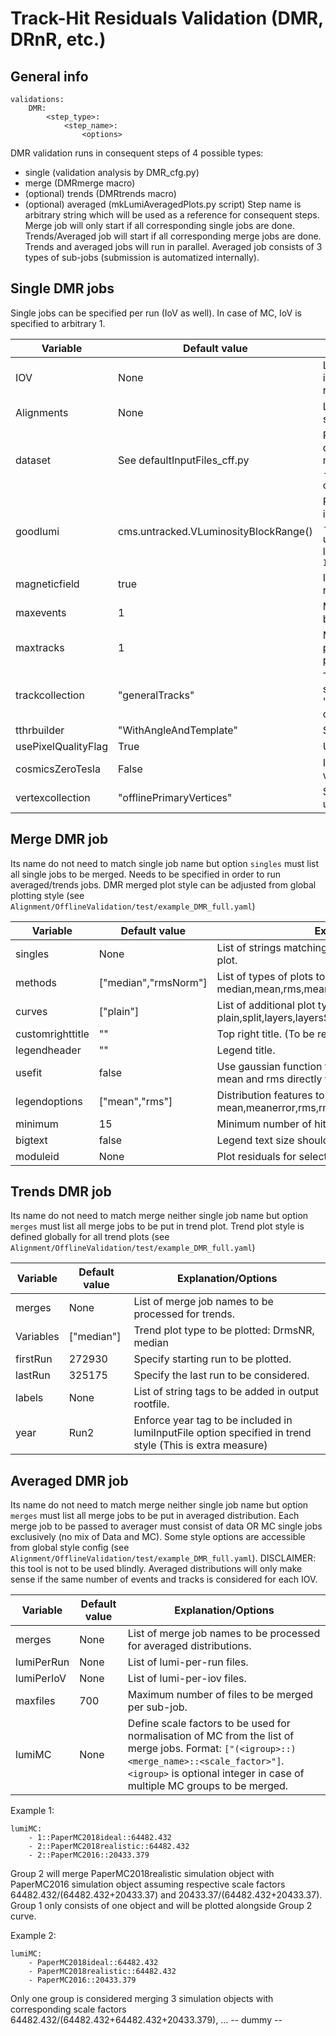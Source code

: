 # Track-Hit Residuals Validation (DMR, DRnR, etc.)
 
## General info
```
validations:
    DMR:
        <step_type>:
            <step_name>: 
                <options>
```

DMR validation runs in consequent steps of 4 possible types:
 - single (validation analysis by DMR_cfg.py)
 - merge (DMRmerge macro)
 - (optional) trends (DMRtrends macro) 
 - (optional) averaged (mkLumiAveragedPlots.py script)
Step name is arbitrary string which will be used as a reference for consequent steps.
Merge job will only start if all corresponding single jobs are done.
Trends/Averaged job will start if all corresponding merge jobs are done.
Trends and averaged jobs will run in parallel.
Averaged job consists of 3 types of sub-jobs (submission is automatized internally). 

## Single DMR jobs
Single jobs can be specified per run (IoV as well). In case of MC, IoV is specified to arbitrary 1.  

Variable | Default value | Explanation/Options
-------- | ------------- | --------------------
IOV | None | List of IOVs/runs defined by integer value. IOV 1 is reserved for MC.
Alignments | None | List of alignments. Will create separate directory for each.
dataset | See defaultInputFiles_cff.py | Path to txt file containing list of datasets to be used. If file is missing at EOS or is corrupted - job will eventually fail (most common issue).
goodlumi | cms.untracked.VLuminosityBlockRange() | Path to json file containing lumi information about selected IoV - must contain list of runs under particular IoV with lumiblock info. Format: `IOV_Vali_{}.json`
magneticfield | true | Is magnetic field ON? Not really needed for validation...
maxevents | 1 | Maximum number of events before cmsRun terminates.
maxtracks | 1 | Maximum number of tracks per event before next event is processed.
trackcollection | "generalTracks" | Track collection to be specified here, e.g. "ALCARECOTkAlMuonIsolated" or "ALCARECOTkAlMinBias" ... 
tthrbuilder | "WithAngleAndTemplate" | Specify TTRH Builder
usePixelQualityFlag | True | Use pixel quality flag?
cosmicsZeroTesla | False | Is this validation for cosmics with zero magnetic field?
vertexcollection | "offlinePrimaryVertices" | Specify vertex collection to be used.

## Merge DMR job
Its name do not need to match single job name but option `singles` must list all single jobs to be merged.
Needs to be specified in order to run averaged/trends jobs.
DMR merged plot style can be adjusted from global plotting style (see `Alignment/OfflineValidation/test/example_DMR_full.yaml`)

Variable | Default value | Explanation/Options
-------- | ------------- | --------------------
singles | None | List of strings matching single job names to be merged in one plot.
methods | ["median","rmsNorm"] | List of types of plots to be produced. Available: median,mean,rms,meanNorm,rmsNorm + X/Y suffix optionally
curves  | ["plain"] | List of additional plot type otions. Available: plain,split,layers,layersSeparate,layersSplit,layersSplitSeparate
customrighttitle | "" | Top right title. (To be re-implemented)
legendheader | "" | Legend title.
usefit | false | Use gaussian function to fit distribution otherwise extract mean and rms directly from histogram. 
legendoptions | ["mean","rms"] | Distribution features to be displayed in stat box: mean,meanerror,rms,rmserror,modules,all 
minimum | 15 | Minimum number of hits requested.
bigtext | false | Legend text size should be enlarged.
moduleid | None | Plot residuals for selected list of module IDs. (debugging)

## Trends DMR job
Its name do not need to match merge neither single job name but option `merges` must list all merge jobs to be put in trend plot.
Trend plot style is defined globally for all trend plots (see `Alignment/OfflineValidation/test/example_DMR_full.yaml`)

Variable | Default value | Explanation/Options
-------- | ------------- | --------------------
merges | None | List of merge job names to be processed for trends. 
Variables | ["median"] | Trend plot type to be plotted: DrmsNR, median
firstRun | 272930 | Specify starting run to be plotted.
lastRun | 325175 | Specify the last run to be considered.
labels | None | List of string tags to be added in output rootfile.
year | Run2 | Enforce year tag to be included in lumiInputFile option specified in trend style (This is extra measure)

## Averaged DMR job
Its name do not need to match merge neither single job name but option `merges` must list all merge jobs to be put in averaged distribution.
Each merge job to be passed to averager must consist of data OR MC single jobs exclusively (no mix of Data and MC). 
Some style options are accessible from global style config (see `Alignment/OfflineValidation/test/example_DMR_full.yaml`).
DISCLAIMER: this tool is not to be used blindly. Averaged distributions will only make sense if the same number of events and tracks is considered for each IOV.

Variable | Default value | Explanation/Options
-------- | ------------- | --------------------
merges | None | List of merge job names to be processed for averaged distributions.
lumiPerRun | None | List of lumi-per-run files. 
lumiPerIoV | None | List of lumi-per-iov files.
maxfiles | 700 | Maximum number of files to be merged per sub-job. 
lumiMC | None | Define scale factors to be used for normalisation of MC from the list of merge jobs. Format: `["(<igroup>::)<merge_name>::<scale_factor>"]`. `<igroup>` is optional integer in case of multiple MC groups to be merged.

Example 1:
```
lumiMC:
    - 1::PaperMC2018ideal::64482.432
    - 2::PaperMC2018realistic::64482.432
    - 2::PaperMC2016::20433.379
```
Group 2 will merge PaperMC2018realistic simulation object with PaperMC2016 simulation object assuming respective scale factors 64482.432/(64482.432+20433.37) and 20433.37/(64482.432+20433.37).
Group 1 only consists of one object and will be plotted alongside Group 2 curve.  

Example 2:
```
lumiMC:
    - PaperMC2018ideal::64482.432
    - PaperMC2018realistic::64482.432
    - PaperMC2016::20433.379
```
Only one group is considered merging 3 simulation objects with corresponding scale factors 64482.432/(64482.432+64482.432+20433.379), ...
-- dummy --
